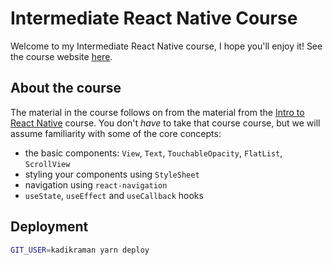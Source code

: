 # Intermediate React Native Course

Welcome to my Intermediate React Native course, I hope you'll enjoy it! See the course website [here](https://kadikraman.github.io/react-native-beyond-basics/).

## About the course

The material in the course follows on from the material from the [Intro to React Native](https://kadikraman.github.io/react-native-v2/)
course. You don't _have_ to take that course course, but we will assume familiarity with some of the core concepts:

- the basic components: `View`, `Text`, `TouchableOpacity`, `FlatList`, `ScrollView`
- styling your components using `StyleSheet`
- navigation using `react-navigation`
- `useState`, `useEffect` and `useCallback` hooks

## Deployment

```bash
GIT_USER=kadikraman yarn deploy
```
